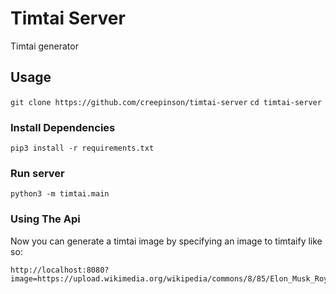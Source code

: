 # Timtai Server

Timtai generator

## Usage

`git clone https://github.com/creepinson/timtai-server`
`cd timtai-server`

### Install Dependencies

`pip3 install -r requirements.txt`

### Run server

`python3 -m timtai.main`

### Using The Api

Now you can generate a timtai image by specifying an image to timtaify like so:
```
http://localhost:8080?image=https://upload.wikimedia.org/wikipedia/commons/8/85/Elon_Musk_Royal_Society_%28crop1%29.jpg
```

